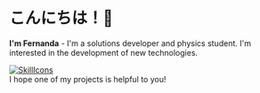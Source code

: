 # こんにちは！🍄
**I'm Fernanda** - I'm a solutions developer and physics student. I'm interested in the development of new technologies.

[![SkillIcons](https://skillicons.dev/icons?i=py,html,css,figma,git,raspberrypi,qt,xd)](https://skillicons.dev)<br/>
I hope one of my projects is helpful to you!<p/>

<!--**fernanda3lias/fernanda3lias** is a ✨ _special_ ✨ repository because its `README.md` (this file) appears on your GitHub profile.

